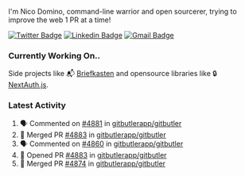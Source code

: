 
I'm Nico Domino, command-line warrior and open sourcerer, trying to improve the web 1 PR at a time!

[![Twitter Badge](https://img.shields.io/badge/-@ndom91-1ca0f1?style=flat-square&labelColor=1ca0f1&logo=twitter&logoColor=white&link=https://twitter.com/ndom91)](https://twitter.com/ndom91) [![Linkedin Badge](https://img.shields.io/badge/-ndom91-blue?style=flat-square&logo=Linkedin&logoColor=white&link=https://www.linkedin.com/in/ndom91/)](https://www.linkedin.com/in/ndom91/) [![Gmail Badge](https://img.shields.io/badge/-yo@ndo.dev-c14438?style=flat-square&logo=mail.ru&logoColor=white&link=mailto:yo@ndo.dev)](mailto:yo@ndo.dev)

### Currently Working On..

Side projects like 📬 [Briefkasten](https://briefkastenhq.com) and opensource libraries like 🔒 [NextAuth.js](https://github.com/nextauthjs/next-auth).

<!--START_SECTION_PROFILE_VIEWS:readme-info-->
<!--END_SECTION_PROFILE_VIEWS:readme-info-->

<!--START_SECTION_DAILY_COMMIT:readme-info-->
<!--END_SECTION_DAILY_COMMIT:readme-info-->

<!--START_SECTION_WEEKLY_COMMIT:readme-info-->
<!--END_SECTION_WEEKLY_COMMIT:readme-info-->

### Latest Activity

<!--START_SECTION:activity-->
1. 🗣 Commented on [#4881](https://github.com/gitbutlerapp/gitbutler/issues/4881#issuecomment-2344200412) in [gitbutlerapp/gitbutler](https://github.com/gitbutlerapp/gitbutler)
2. 🎉 Merged PR [#4883](https://github.com/gitbutlerapp/gitbutler/pull/4883) in [gitbutlerapp/gitbutler](https://github.com/gitbutlerapp/gitbutler)
3. 🗣 Commented on [#4860](https://github.com/gitbutlerapp/gitbutler/pull/4860#issuecomment-2344013829) in [gitbutlerapp/gitbutler](https://github.com/gitbutlerapp/gitbutler)
4. 💪 Opened PR [#4883](https://github.com/gitbutlerapp/gitbutler/pull/4883) in [gitbutlerapp/gitbutler](https://github.com/gitbutlerapp/gitbutler)
5. 🎉 Merged PR [#4874](https://github.com/gitbutlerapp/gitbutler/pull/4874) in [gitbutlerapp/gitbutler](https://github.com/gitbutlerapp/gitbutler)
<!--END_SECTION:activity-->
